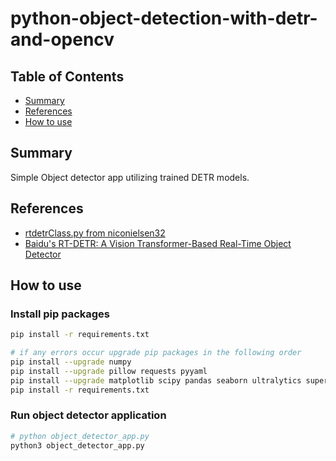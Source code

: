 # python-object-detection-with-detr-and-opencv

## Table of Contents

+ [Summary](#summary)
+ [References](#references)
+ [How to use](#how-to-use)

## Summary

Simple Object detector app utilizing trained DETR models.

## References

- [rtdetrClass.py from niconielsen32](https://github.com/niconielsen32/DETR/blob/main/rtdetrClass.py)
- [Baidu's RT-DETR: A Vision Transformer-Based Real-Time Object Detector](https://docs.ultralytics.com/models/rtdetr/)

## How to use

### Install pip packages

```sh
pip install -r requirements.txt

# if any errors occur upgrade pip packages in the following order
pip install --upgrade numpy
pip install --upgrade pillow requests pyyaml
pip install --upgrade matplotlib scipy pandas seaborn ultralytics supervision
pip install -r requirements.txt
```

### Run object detector application

```sh
# python object_detector_app.py
python3 object_detector_app.py
```